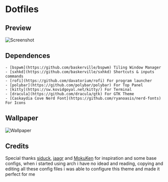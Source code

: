 # Dotfiles

## Preview

![Screenshot](https://raw.githubusercontent.com/Krymancer/dotfiles/main/.github/screenshot.png)

## Dependences

	- [bspwm](https://github.com/baskerville/bspwm) Tiling Window Manager
	- [sxhkd](https://github.com/baskerville/sxhkd) Shortcuts & inputs commands
	- [rofi](https://github.com/davatorium/rofi) For program launcher
	- [polybar](https://github.com/polybar/polybar) For Top Panel
	- [kitty](https://sw.kovidgoyal.net/kitty/) For Terminal
	- [dracula](https://github.com/dracula/gtk) For GTK Theme
	- [Caskaydia Cove Nerd Font](https://github.com/ryanoasis/nerd-fonts) For Icons 

## Wallpaper
![Wallpaper](https://imgur.com/a/kICEhTP)

## Credits

Special thanks [siduck](https://github.com/siduck/dotfiles), [jaagr](https://github.com/jaagr/dots) and [MokuKen](https://github.com/MokuKen/DOTS) for inspiration and some base configs, when i started using arch i have no idead and reading, copying and editing all these config files i was able to configure this theme and made it perfect for me
	 
